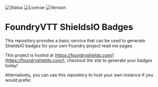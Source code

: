 ![Status](https://img.shields.io/website?down_color=red&down_message=offline&up_color=green&up_message=online&url=https%3A%2F%2Ffoundryshields.com%2F)
![License](https://img.shields.io/github/license/vigoren/foundryvtt-shields-io-badge)
![Version](https://img.shields.io/github/package-json/v/vigoren/foundryvtt-shields-io-badge)

# FoundryVTT ShieldsIO Badges

This repository provides a basic service that can be used to generate ShieldsIO badges for your own Foundry project read me pages.

This project is hosted at [https://foundryshields.com/](https://foundryshields.com/), checkout the site to generate your badges today!

Alternatively, you can use this repository to host your own instance if you would prefer.


